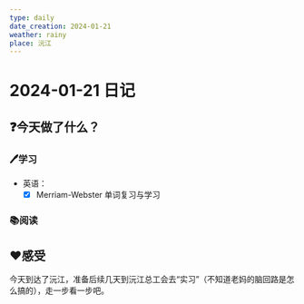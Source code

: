```yaml
---
type: daily
date_creation: 2024-01-21
weather: rainy
place: 沅江
---
```

# 2024-01-21 日记

## ❓今天做了什么？
### 🖊学习
- 英语：
	- [x] Merriam-Webster 单词复习与学习
### 📚阅读



## ❤感受
今天到达了沅江，准备后续几天到沅江总工会去“实习”（不知道老妈的脑回路是怎么搞的），走一步看一步吧。




